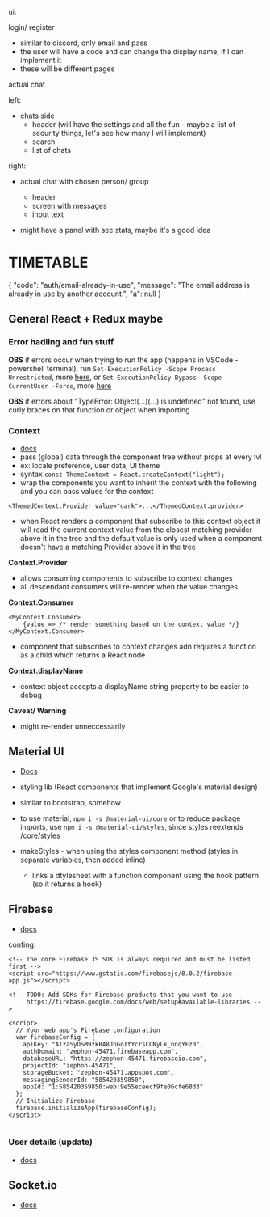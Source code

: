 ui:

login/ register
- similar to discord, only email and pass
- the user will have a code and can change the display name, if I can implement it
- these will be different pages


actual chat

left:
- chats side
	- header (will have the settings and all the fun - maybe a list of security things, let's see how many I will implement)
	- search
	- list of chats

right:
- actual chat with chosen person/ group
	- header
	- screen with messages
	- input text

- might have a panel with sec stats, maybe it's a good idea

# TIMETABLE

{
  "code": "auth/email-already-in-use",
  "message": "The email address is already in use by another account.",
  "a": null
}

## General React + Redux maybe

### Error hadling and fun stuff

**OBS** if errors occur when trying to run the app (happens in VSCode - powershell terminal), run ```Set-ExecutionPolicy -Scope Process Unrestricted```, more [here](https://stackoverflow.com/questions/16460163/ps1-cannot-be-loaded-because-the-execution-of-scripts-is-disabled-on-this-syste), or ```Set-ExecutionPolicy Bypass -Scope CurrentUser -Force```, more [here](https://winbuzzer.com/2020/07/10/how-to-enable-powershell-scripts-in-windows-10-via-powershell-execution-policy-xcxwbt/)

**OBS** if errors about "TypeError: Object(…)(…) is undefined" not found, use curly braces on that function or object when importing


### Context
- [docs](https://reactjs.org/docs/context.html)
- pass (global) data through the component tree without props at every lvl
- ex: locale preference, user data, UI theme
- syntax ```const ThemeContext = React.createContext("light");```
- wrap the components you want to inherit the context with the following and you can pass values for the context
```
<ThemedContext.Provider value="dark">...</ThemedContext.provider>
```
- when React renders a component that subscribe to this context object it will read the current context value from the closest matching provider above it in the tree and the default value is only used when a component doesn't have a matching Provider above it in the tree

**Context.Provider** 
- allows consuming components to subscribe to context changes
- all descendant consumers will re-render when the value changes

**Context.Consumer**
```
<MyContext.Consumer>
	{value => /* render something based on the context value */}
</MyContext.Consumer>
```
- component that subscribes to context changes adn requires a function as a child which returns a React node


**Context.displayName**
- context object accepts a displayName string property to be easier to debug 

**Caveat/ Warning**
- might re-render unneccessarily




## Material UI
- [Docs](https://material-ui.com/styles/basics/)

- styling lib (React components that implement Google's material design)
- similar to bootstrap, somehow
- to use material, ```npm i -s @material-ui/core``` or to reduce package imports, use ```npm i -s @material-ui/styles```, since styles reextends /core/styles

- makeStyles - when using the styles component method (styles in separate variables, then added inline)
	- links a dtylesheet with a function component using the hook pattern (so it returns a hook)



## Firebase
- [docs](https://firebase.google.com/docs/web/setup)


confing:

```
<!-- The core Firebase JS SDK is always required and must be listed first -->
<script src="https://www.gstatic.com/firebasejs/8.0.2/firebase-app.js"></script>

<!-- TODO: Add SDKs for Firebase products that you want to use
     https://firebase.google.com/docs/web/setup#available-libraries -->

<script>
  // Your web app's Firebase configuration
  var firebaseConfig = {
    apiKey: "AIzaSyDSM9zkBA8JnGoItYcrsCCNyLk_nnqYFz0",
    authDomain: "zephon-45471.firebaseapp.com",
    databaseURL: "https://zephon-45471.firebaseio.com",
    projectId: "zephon-45471",
    storageBucket: "zephon-45471.appspot.com",
    messagingSenderId: "585420359850",
    appId: "1:585420359850:web:9e55eceecf9fe06cfe68d3"
  };
  // Initialize Firebase
  firebase.initializeApp(firebaseConfig);
</script>


```

### User details (update)
- [docs](https://firebase.google.com/docs/auth/web/manage-users#update_a_users_profile)

## Socket.io
- [docs](https://socket.io/docs/v3/index.html)